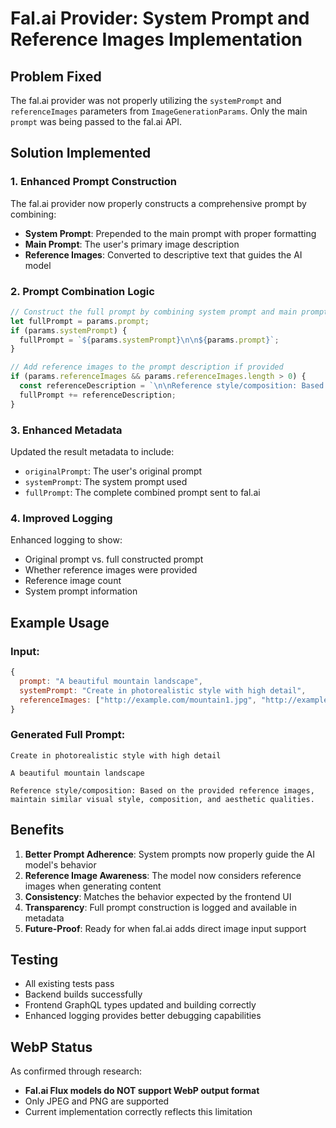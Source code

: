 # Fal.ai Provider: System Prompt and Reference Images Implementation

## Problem Fixed

The fal.ai provider was not properly utilizing the `systemPrompt` and `referenceImages` parameters from `ImageGenerationParams`. Only the main `prompt` was being passed to the fal.ai API.

## Solution Implemented

### 1. Enhanced Prompt Construction

The fal.ai provider now properly constructs a comprehensive prompt by combining:

- **System Prompt**: Prepended to the main prompt with proper formatting
- **Main Prompt**: The user's primary image description
- **Reference Images**: Converted to descriptive text that guides the AI model

### 2. Prompt Combination Logic

```typescript
// Construct the full prompt by combining system prompt and main prompt
let fullPrompt = params.prompt;
if (params.systemPrompt) {
  fullPrompt = `${params.systemPrompt}\n\n${params.prompt}`;
}

// Add reference images to the prompt description if provided
if (params.referenceImages && params.referenceImages.length > 0) {
  const referenceDescription = `\n\nReference style/composition: Based on the provided reference images, maintain similar visual style, composition, and aesthetic qualities.`;
  fullPrompt += referenceDescription;
}
```

### 3. Enhanced Metadata

Updated the result metadata to include:

- `originalPrompt`: The user's original prompt
- `systemPrompt`: The system prompt used
- `fullPrompt`: The complete combined prompt sent to fal.ai

### 4. Improved Logging

Enhanced logging to show:

- Original prompt vs. full constructed prompt
- Whether reference images were provided
- Reference image count
- System prompt information

## Example Usage

### Input:

```javascript
{
  prompt: "A beautiful mountain landscape",
  systemPrompt: "Create in photorealistic style with high detail",
  referenceImages: ["http://example.com/mountain1.jpg", "http://example.com/mountain2.jpg"]
}
```

### Generated Full Prompt:

```
Create in photorealistic style with high detail

A beautiful mountain landscape

Reference style/composition: Based on the provided reference images, maintain similar visual style, composition, and aesthetic qualities.
```

## Benefits

1. **Better Prompt Adherence**: System prompts now properly guide the AI model's behavior
2. **Reference Image Awareness**: The model now considers reference images when generating content
3. **Consistency**: Matches the behavior expected by the frontend UI
4. **Transparency**: Full prompt construction is logged and available in metadata
5. **Future-Proof**: Ready for when fal.ai adds direct image input support

## Testing

- All existing tests pass
- Backend builds successfully
- Frontend GraphQL types updated and building correctly
- Enhanced logging provides better debugging capabilities

## WebP Status

As confirmed through research:

- **Fal.ai Flux models do NOT support WebP output format**
- Only JPEG and PNG are supported
- Current implementation correctly reflects this limitation
